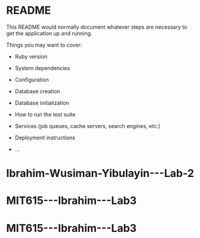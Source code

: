 # README

This README would normally document whatever steps are necessary to get the
application up and running.

Things you may want to cover:

* Ruby version

* System dependencies

* Configuration

* Database creation

* Database initialization

* How to run the test suite

* Services (job queues, cache servers, search engines, etc.)

* Deployment instructions

* ...
# Ibrahim-Wusiman-Yibulayin---Lab-2
# MIT615---Ibrahim---Lab3
# MIT615---Ibrahim---Lab3
